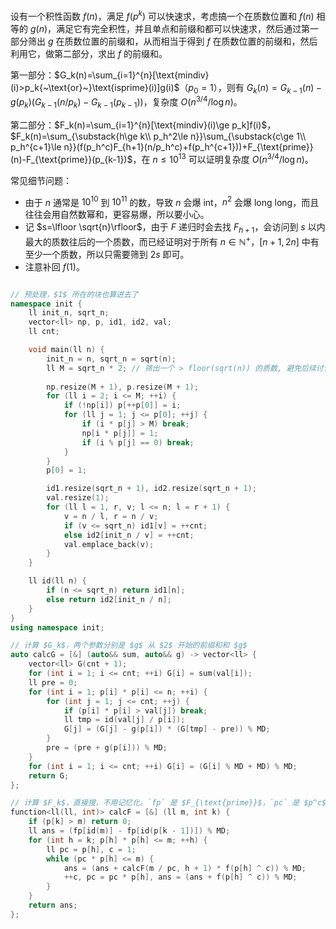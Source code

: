 设有一个积性函数 $f(n)$，满足 $f(p^k)$ 可以快速求，考虑搞一个在质数位置和 $f(n)$ 相等的 $g(n)$，满足它有完全积性，并且单点和前缀和都可以快速求，然后通过第一部分筛出 $g$ 在质数位置的前缀和，从而相当于得到 $f$ 在质数位置的前缀和，然后利用它，做第二部分，求出 $f$ 的前缀和。

第一部分：$G_k(n)=\sum_{i=1}^{n}[\text{mindiv}(i)>p_k{~\text{or}~}\text{isprime}(i)]g(i)$（$p_0=1$），则有 $G_k(n)=G_{k-1}(n)-g(p_k)(G_{k-1}(n/p_k)-G_{k-1}(p_{k-1}))$，复杂度 $O({n^{3/4}}/{\log n})$。

第二部分：$F_k(n)=\sum_{i=1}^{n}[\text{mindiv}(i)\ge p_k]f(i)$，$F_k(n)=\sum_{\substack{h\ge k\\ p_h^2\le n}}\sum_{\substack{c\ge 1\\ p_h^{c+1}\le n}}(f(p_h^c)F_{h+1}(n/p_h^c)+f(p_h^{c+1}))+F_{\text{prime}}(n)-F_{\text{prime}}(p_{k-1})$，在 $n\le 10^{13}$ 可以证明复杂度 $O(n^{3/4}/\log n)$。

常见细节问题：

- 由于 $n$ 通常是 $10^{10}$ 到 $10^{11}$ 的数，导致 $n$ 会爆 int，$n^2$ 会爆 long long，而且往往会用自然数幂和，更容易爆，所以要小心。
- 记 $s=\lfloor \sqrt{n}\rfloor$，由于 $F$ 递归时会去找 $F_{h+1}$，会访问到 $s$ 以内最大的质数往后的一个质数，而已经证明对于所有 $n\in\mathbb{N}^+$，$[n+1,2n]$ 中有至少一个质数，所以只需要筛到 $2s$ 即可。
- 注意补回 $f(1)$。

```cpp

// 预处理，$1$ 所在的块也算进去了
namespace init {
	ll init_n, sqrt_n;
	vector<ll> np, p, id1, id2, val;
	ll cnt;

	void main(ll n) {
		init_n = n, sqrt_n = sqrt(n);
		ll M = sqrt_n * 2; // 筛出一个 > floor(sqrt(n)) 的质数, 避免后续讨论边界
		
		np.resize(M + 1), p.resize(M + 1);
		for (ll i = 2; i <= M; ++i) {
			if (!np[i]) p[++p[0]] = i;
			for (ll j = 1; j <= p[0]; ++j) {
				if (i * p[j] > M) break;
				np[i * p[j]] = 1;
				if (i % p[j] == 0) break;
			}
		}
		p[0] = 1;

		id1.resize(sqrt_n + 1), id2.resize(sqrt_n + 1);
		val.resize(1);
		for (ll l = 1, r, v; l <= n; l = r + 1) {
			v = n / l, r = n / v;
			if (v <= sqrt_n) id1[v] = ++cnt;
			else id2[init_n / v] = ++cnt;
			val.emplace_back(v);
		}
	}

	ll id(ll n) {
		if (n <= sqrt_n) return id1[n];
		else return id2[init_n / n];
	}
}
using namespace init;

// 计算 $G_k$，两个参数分别是 $g$ 从 $2$ 开始的前缀和和 $g$
auto calcG = [&] (auto&& sum, auto&& g) -> vector<ll> {
	vector<ll> G(cnt + 1);
	for (int i = 1; i <= cnt; ++i) G[i] = sum(val[i]);
	ll pre = 0;
	for (int i = 1; p[i] * p[i] <= n; ++i) {
		for (int j = 1; j <= cnt; ++j) {
			if (p[i] * p[i] > val[j]) break;
			ll tmp = id(val[j] / p[i]);
			G[j] = (G[j] - g(p[i]) * (G[tmp] - pre)) % MD;
		}
		pre = (pre + g(p[i])) % MD;
	}
	for (int i = 1; i <= cnt; ++i) G[i] = (G[i] % MD + MD) % MD;
	return G;
};

// 计算 $F_k$，直接搜，不用记忆化。`fp` 是 $F_{\text{prime}}$，`pc` 是 $p^c$，其中 `f(p[h] ^ c)` 要替换掉。
function<ll(ll, int)> calcF = [&] (ll m, int k) {
	if (p[k] > m) return 0;
	ll ans = (fp[id(m)] - fp[id(p[k - 1])]) % MD;
	for (int h = k; p[h] * p[h] <= m; ++h) {
		ll pc = p[h], c = 1;
		while (pc * p[h] <= m) {
			ans = (ans + calcF(m / pc, h + 1) * f(p[h] ^ c)) % MD;
			++c, pc = pc * p[h], ans = (ans + f(p[h] ^ c)) % MD;
		}
	}
	return ans;
};

```

